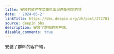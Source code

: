 ```yaml
---
title: 安装的软件在菜单栏出现两条相同的项
date: ' 2024-05-2'
linkTitle: https://bbs.deepin.org/zh/post/272701
source: deepin_bbs
description: 安装了群晖的客户端，
disable_comments: true
---
```

安装了群晖的客户端，
